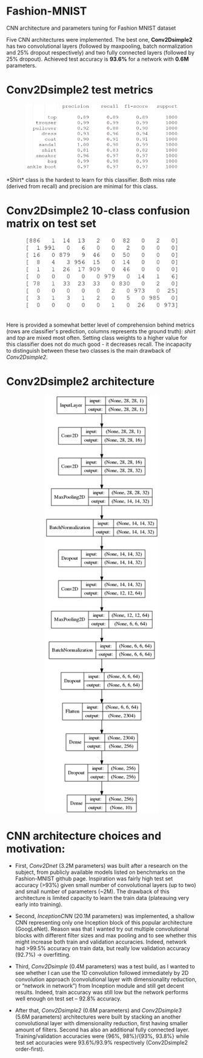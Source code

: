 # Fashion-MNIST

CNN architecture and  parameters tuning for Fashion MNIST dataset <br />

Five CNN architectures were implemented. The best one, **Conv2Dsimple2**  has two convolutional layers (followed by maxpooling, batch normalization and 25% dropout respectively) and two fully connected layers (followed by 25% dropout). Achieved test accuracy is **93.6%** for a network with **0.6M** parameters. <br />

# Conv2Dsimple2 test metrics

<div align="center">
  <img src="TestMetrics.png" width="400px">
</div>

<br />
*Shirt* class is the hardest to learn for this classifier. Both miss rate (derived from recall) and precision are minimal for this class.

# Conv2Dsimple2 10-class confusion matrix on test set

<div align="center">
  <img src="ConfMat.png" width="400px">
</div>

<br />

Here is provided a somewhat better level of comprehension behind metrics (rows are classifier's prediction, columns represents the ground truth): *shirt* and *top* are mixed most often. Setting class weights to a higher value for this classifier does not do much good - it decreases recall. The incapacity to distinguish between these two classes is the main drawback of *Conv2Dsimple2*.

# Conv2Dsimple2 architecture

<div align="center">
  <img src="Conv2Dnetsimple2-Arch.png" width="300px">
</div>


# CNN architecture choices and motivation:

*	First, *Conv2Dnet* (3.2M parameters) was built after a research on the subject, from publicly available models listed on benchmarks on the Fashion-MNIST github page. Inspiration was fairly high test set accuracy (>93%) given small number of convolutional layers (up to two) and small number of parameters (~2M). The drawback of this architecture is limited capacity to learn the train data (plateauing very early into training). <br />

* Second, *InceptionCNN* (20.1M parameters) was implemented, a shallow CNN representing only one Inception block of this popular architecture (GoogLeNet). Reason was that I wanted try out multiple convolutional blocks with different filter sizes and max pooling and to see whether this might increase both train and validation accuracies. Indeed, network had >99.5% accuracy on train data, but really low validation accuracy (92.7%) -> overfitting. <br />

* Third, *Conv2Dsimple* (0.4M parameters) was a test build, as I wanted to see whether I can use the 1D convolution followed immediately by 2D convolution approach (convolutional layer with dimensionality reduction, or “network in network”) from Inception module and still get decent results. Indeed, train accuracy was still low but the network performs well enough on test set – 92.8% accuracy. <br />
*	After that, *Conv2Dsimple2* (0.6M parameters) and *Conv2Dsimple3* (5.6M parameters) architectures were built by stacking an another convolutional layer with dimensionality reduction, first having smaller amount of filters. Second has also an additional fully connected layer. Training/validation accuracies were {96%, 98%}/{93%, 93.8%} while test set accuracies were 93.6%/93.9% respectively (Conv2Dsimple2 order-first). <br />
